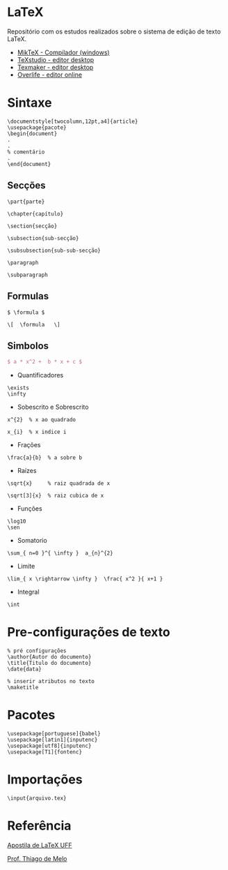 # LaTeX
 Repositório com os estudos realizados sobre o sistema de edição de texto LaTeX. 
 
 - [MikTeX - Compilador (windows)](https://miktex.org/)
 - [TeXstudio - editor desktop](https://www.texstudio.org/)
 - [Texmaker - editor desktop](https://www.xm1math.net/texmaker/)
 - [Overlife - editor online](https://pt.overleaf.com/)

# Sintaxe

~~~
\documentstyle[twocolumn,12pt,a4]{article}
\usepackage{pacote}
\begin{document}
.
.
% comentário
.
\end{document}
~~~

## Secções
~~~
\part{parte}

\chapter{capítulo}

\section{secção}

\subsection{sub-secção}

\subsubsection{sub-sub-secção}

\paragraph

\subparagraph

~~~

## Formulas
~~~
$ \formula $
~~~

~~~
\[  \formula   \]
~~~

## Simbolos

~~~tex
$ a * x^2 +  b * x + c $
~~~
- Quantificadores
~~~
\exists
\infty
~~~

- Sobescrito e Sobrescrito
~~~
x^{2}  % x ao quadrado

x_{i}  % x indice i
~~~

- Frações
~~~
\frac{a}{b}  % a sobre b
~~~

- Raízes
~~~
\sqrt{x}     % raiz quadrada de x

\sqrt[3]{x}  % raiz cubica de x
~~~

- Funções
~~~
\log10
\sen
~~~

- Somatorio
~~~
\sum_{ n=0 }^{ \infty }  a_{n}^{2}
~~~

- Limite
~~~
\lim_{ x \rightarrow \infty }  \frac{ x^2 }{ x+1 }
~~~

- Integral
~~~
\int
~~~

# Pre-configurações de texto
~~~
% pré configurações
\author{Autor do documento}
\title{Titulo do documento}
\date{data}

% inserir atributos no texto
\maketitle

~~~

# Pacotes
~~~
\usepackage[portuguese]{babel} 
\usepackage[latin1]{inputenc}
\usepackage[utf8]{inputenc} 
\usepackage[T1]{fontenc} 
~~~

# Importações
~~~
\input{arquivo.tex}

~~~

# Referência
[Apostila de LaTeX UFF](http://each.uspnet.usp.br/sarajane/wp-content/uploads/2016/10/manual-latex-1.pdf)

[Prof. Thiago de Melo](http://www.rc.unesp.br/tmelo/latex/)

